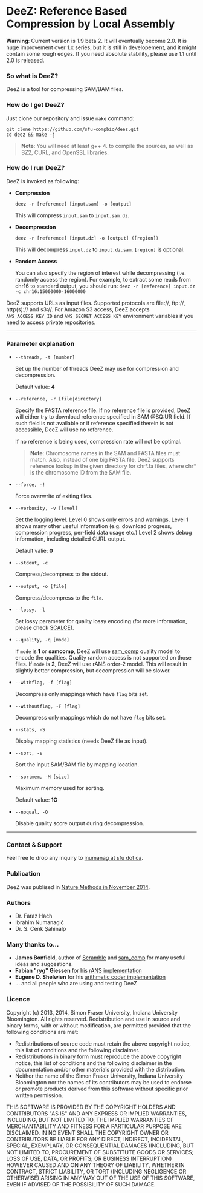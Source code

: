 **DeeZ**: Reference Based Compression by Local Assembly
===================

**Warning**: Current version is 1.9 beta 2. It will eventually become 2.0.
It is huge improvement over 1.x series, but it is still in developement, and it
might contain some rough edges. If you need absolute stability, please use 1.1 
until 2.0 is released.

### So what is DeeZ?
DeeZ is a tool for compressing SAM/BAM files.

### How do I get DeeZ?
Just clone our repository and issue `make` command:
```
git clone https://github.com/sfu-compbio/deez.git
cd deez && make -j 
```
> **Note**: You will need at least g++ 4. to compile the sources, as well as BZ2, CURL, and OpenSSL libraries.

### How do I run DeeZ?
DeeZ is invoked as following:

- **Compression**

	`deez -r [reference] [input.sam] -o [output]`

	This will compress `input.sam` to `input.sam.dz`.

- **Decompression**

	`deez -r [reference] [input.dz] -o [output] ([region])`

	This will decompress `input.dz` to `input.dz.sam`. `[region]` is optional.

-  **Random Access**

	You can also specify the region of interest while decompressing (i.e. randomly access the region). For example, to extract some reads from chr16 to standard output, you should run:
	`deez -r [reference] input.dz  -c chr16:15000000-16000000`

DeeZ supports URLs as input files. Supported protocols are file://, ftp://, http(s):// and s3://.
For Amazon S3 access, DeeZ accepts `AWS_ACCESS_KEY_ID` and `AWS_SECRET_ACCESS_KEY` environment 
variables if you need to access private repositories.

---

### Parameter explanation

- `--threads, -t [number]`

	Set up the number of threads DeeZ may use for compression and decompression.

	Default value: **4**

- `--reference, -r [file|directory]`

	Specify the FASTA reference file.
	If no reference file is provided, DeeZ will either try to download
	reference specified in SAM @SQ:UR field. If such field is not
	available or if reference specified therein is not accessible, 
	DeeZ will use no reference. 

	If no reference is being used, compression rate will not be optimal.

	> **Note**: Chromosome names in the SAM and FASTA files must match. Also, instead of one big FASTA file, DeeZ supports reference lookup in the given directory for chr\*.fa files, where chr\* is the chromosome ID from the SAM file.

- `--force, -!`
	
	Force overwrite of exiting files.

- `--verbosity, -v [level]`
	
	Set the logging level. 
	Level 0 shows only errors and warnings.
	Level 1 shows many other useful information (e.g. download progress,
		compression progress, per-field data usage etc.)
	Level 2 shows debug information, including detailed CURL output.

	Default valie: **0**

- `--stdout, -c`

	Compress/decompress to the stdout.

- `--output, -o [file]`
	
	Compress/decompress to the `file`.

- `--lossy, -l`

	Set lossy parameter for quality lossy encoding (for more information, please check [SCALCE][1]).

- `--quality, -q [mode]`

	If `mode` is **1** or **samcomp**, DeeZ will use [sam_comp][2] quality model to encode the qualities. Quality random access is not supported on those files. 
	If `mode` is **2**, DeeZ will use rANS order-2 model. This will result in slightly better compression, but decompression  will be slower.

- `--withflag, -f [flag]`

	Decompress only mappings which have `flag` bits set.

- `--withoutflag, -F [flag]`

	Decompress only mappings which do not have `flag` bits set.

- `--stats, -S`

	Display mapping statistics (needs DeeZ file as input).

- `--sort, -s`

	Sort the input SAM/BAM file by mapping location.

- `--sortmem, -M [size]`

	Maximum memory used for sorting. 
	
	Default value: **1G**

- `--noqual, -Q`
	
	Disable quality score output during decompression.

---

### Contact & Support

Feel free to drop any inquiry to [inumanag at sfu dot ca](mailto:).

### Publication

DeeZ was publised in [Nature Methods in November 2014][3].

### Authors

- Dr. Faraz Hach
- Ibrahim Numanagić
- Dr. S. Cenk Şahinalp

### Many thanks to...

- **James Bonfield**, author of [Scramble](http://sourceforge.net/projects/staden/files/io_lib/) and [sam_comp](http://sourceforge.net/projects/samcomp/) for many useful ideas and suggestions. 
- **Fabian "ryg" Giessen** for his [rANS implementation](https://github.com/rygorous/ryg_rans)
- **Eugene D. Shelwien** for his [arithmetic coder implementation](http://compression.ru/sh/aridemo6.rar)
- ... and all people who are using and testing DeeZ

### Licence

Copyright (c) 2013, 2014, Simon Fraser University, Indiana University Bloomington. All rights reserved.
Redistribution and use in source and binary forms, with or without modification, are permitted provided that the following conditions are met:

- Redistributions of source code must retain the above copyright notice, this list of conditions and the following disclaimer.
- Redistributions in binary form must reproduce the above copyright notice, this list of conditions and the following disclaimer in the documentation and/or other materials provided with the distribution.
- Neither the name of the Simon Fraser University, Indiana University Bloomington nor the names of its contributors may be used to endorse or promote products derived from this software without specific prior written permission.

THIS SOFTWARE IS PROVIDED BY THE COPYRIGHT HOLDERS AND CONTRIBUTORS "AS IS" AND ANY EXPRESS OR IMPLIED WARRANTIES, INCLUDING, BUT NOT LIMITED TO, THE IMPLIED WARRANTIES OF MERCHANTABILITY AND FITNESS FOR A PARTICULAR PURPOSE ARE DISCLAIMED. IN NO EVENT SHALL THE COPYRIGHT OWNER OR CONTRIBUTORS BE LIABLE FOR ANY DIRECT, INDIRECT, INCIDENTAL, SPECIAL, EXEMPLARY, OR CONSEQUENTIAL DAMAGES (INCLUDING, BUT NOT LIMITED TO, PROCUREMENT OF SUBSTITUTE GOODS OR SERVICES; LOSS OF USE, DATA, OR PROFITS; OR BUSINESS INTERRUPTION) HOWEVER CAUSED AND ON ANY THEORY OF LIABILITY, WHETHER IN CONTRACT, STRICT LIABILITY, OR TORT (INCLUDING NEGLIGENCE OR OTHERWISE) ARISING IN ANY WAY OUT OF THE USE OF THIS SOFTWARE, EVEN IF ADVISED OF THE POSSIBILITY OF SUCH DAMAGE.

  [1]: http://scalce.sourceforge.net/
  [2]: https://sourceforge.net/projects/samcomp/
  [3]: http://www.nature.com/nmeth/journal/v11/n11/full/nmeth.3133.html
